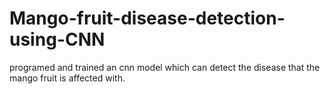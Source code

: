 # Mango-fruit-disease-detection-using-CNN
programed and trained an cnn model which can detect the disease that the mango fruit is affected with. 
